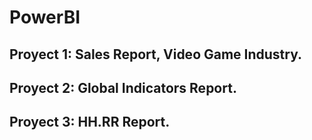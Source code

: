 # PowerBI

## Proyect 1: Sales Report, Video Game Industry.

## Proyect 2: Global Indicators Report.

## Proyect 3: HH.RR Report.
